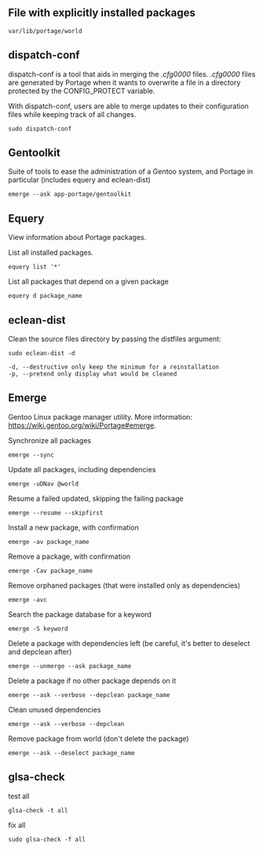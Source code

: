 ## File with explicitly installed packages

    var/lib/portage/world

## dispatch-conf

dispatch-conf is a tool that aids in merging the ._cfg0000_<name> files.
._cfg0000_<name> files are generated by Portage when it wants to overwrite a
file in a directory protected by the CONFIG_PROTECT variable.

With dispatch-conf, users are able to merge updates to their configuration
files while keeping track of all changes.

    sudo dispatch-conf

## Gentoolkit

Suite of tools to ease the administration of a Gentoo system, and Portage in particular (includes equery and eclean-dist)

    emerge --ask app-portage/gentoolkit

## Equery

View information about Portage packages.

List all installed packages.

    equery list '*'

List all packages that depend on a given package

    equery d package_name

## eclean-dist

Clean the source files directory by passing the distfiles argument:

    sudo eclean-dist -d

    -d, --destructive only keep the minimum for a reinstallation
    -p, --pretend only display what would be cleaned

## Emerge

Gentoo Linux package manager utility.
More information: <https://wiki.gentoo.org/wiki/Portage#emerge>.

Synchronize all packages

    emerge --sync

Update all packages, including dependencies

    emerge -uDNav @world

Resume a failed updated, skipping the failing package

    emerge --resume --skipfirst

Install a new package, with confirmation

    emerge -av package_name

Remove a package, with confirmation

    emerge -Cav package_name

Remove orphaned packages (that were installed only as dependencies)

    emerge -avc

Search the package database for a keyword

    emerge -S keyword

Delete a package with dependencies left (be careful, it's better to deselect
and depclean after)

    emerge --unmerge --ask package_name

Delete a package if no other package depends on it

    emerge --ask --verbose --depclean package_name

Clean unused dependencies

    emerge --ask --verbose --depclean

Remove package from world (don't delete the package)

    emerge --ask --deselect package_name

## glsa-check

test all

    glsa-check -t all

fix all

    sudo glsa-check -f all

